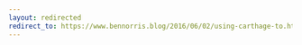 ```yaml
---
layout: redirected
redirect_to: https://www.bennorris.blog/2016/06/02/using-carthage-to.html
---
```

